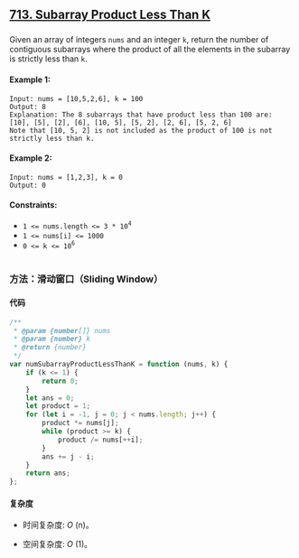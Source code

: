 ## [713. Subarray Product Less Than K](https://leetcode.com/problems/subarray-product-less-than-k/)

###

Given an array of integers `nums` and an integer `k`, return the number of contiguous subarrays where the product of all the elements in the subarray is strictly less than `k`.

#### Example 1:

```
Input: nums = [10,5,2,6], k = 100
Output: 8
Explanation: The 8 subarrays that have product less than 100 are:
[10], [5], [2], [6], [10, 5], [5, 2], [2, 6], [5, 2, 6]
Note that [10, 5, 2] is not included as the product of 100 is not strictly less than k.
```

#### Example 2:

```
Input: nums = [1,2,3], k = 0
Output: 0
```

#### Constraints:

-   `1 <= nums.length <= 3 * 10`<sup>`4`</sup>
-   `1 <= nums[i] <= 1000`
-   `0 <= k <= 10`<sup>`6`</sup>

#

### 方法：滑动窗口（Sliding Window）

#### 代码

```javascript
/**
 * @param {number[]} nums
 * @param {number} k
 * @return {number}
 */
var numSubarrayProductLessThanK = function (nums, k) {
    if (k <= 1) {
        return 0;
    }
    let ans = 0;
    let product = 1;
    for (let i = -1, j = 0; j < nums.length; j++) {
        product *= nums[j];
        while (product >= k) {
            product /= nums[++i];
        }
        ans += j - i;
    }
    return ans;
};
```

#### 复杂度

-   时间复杂度: _O_ (n)。

-   空间复杂度: _O_ (1)。
